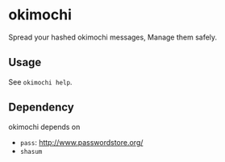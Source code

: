 # okimochi
Spread your hashed okimochi messages, Manage them safely.

## Usage
See `okimochi help`.

## Dependency
okimochi depends on

- `pass`: http://www.passwordstore.org/
- `shasum`
